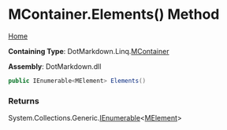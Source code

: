 <a name="_top"></a>

# MContainer\.Elements\(\) Method

[Home](../../../../README.md#_top)

**Containing Type**: DotMarkdown\.Linq\.[MContainer](../README.md#_top)

**Assembly**: DotMarkdown\.dll

```csharp
public IEnumerable<MElement> Elements()
```

### Returns

System\.Collections\.Generic\.[IEnumerable](https://docs.microsoft.com/en-us/dotnet/api/system.collections.generic.ienumerable-1)\<[MElement](../../MElement/README.md#_top)>

